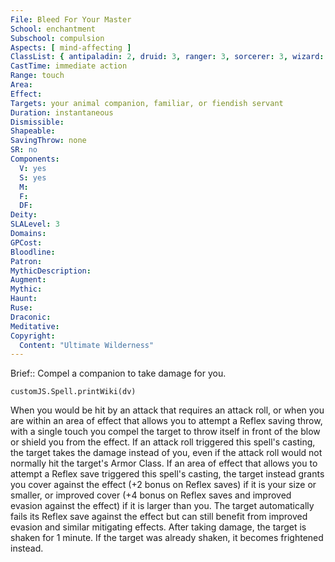 ```yaml
---
File: Bleed For Your Master
School: enchantment
Subschool: compulsion
Aspects: [ mind-affecting ]
ClassList: { antipaladin: 2, druid: 3, ranger: 3, sorcerer: 3, wizard: 3, witch: 3 }
CastTime: immediate action
Range: touch
Area: 
Effect: 
Targets: your animal companion, familiar, or fiendish servant
Duration: instantaneous
Dismissible: 
Shapeable: 
SavingThrow: none
SR: no
Components:
  V: yes
  S: yes
  M: 
  F: 
  DF: 
Deity: 
SLALevel: 3
Domains: 
GPCost: 
Bloodline: 
Patron: 
MythicDescription: 
Augment: 
Mythic: 
Haunt: 
Ruse: 
Draconic: 
Meditative: 
Copyright:
  Content: "Ultimate Wilderness"
---
```

Brief:: Compel a companion to take damage for you.

```dataviewjs
customJS.Spell.printWiki(dv)
```

When you would be hit by an attack that requires an attack roll, or when you are within an area of effect that allows you to attempt a Reflex saving throw, with a single touch you compel the target to throw itself in front of the blow or shield you from the effect.  If an attack roll triggered this spell's casting, the target takes the damage instead of you, even if the attack roll would not normally hit the target's Armor Class.  If an area of effect that allows you to attempt a Reflex save triggered this spell's casting, the target instead grants you cover against the effect (+2 bonus on Reflex saves) if it is your size or smaller, or improved cover (+4 bonus on Reflex saves and improved evasion against the effect) if it is larger than you. The target automatically fails its Reflex save against the effect but can still benefit from improved evasion and similar mitigating effects. After taking damage, the target is shaken for 1 minute. If the target was already shaken, it becomes frightened instead.
